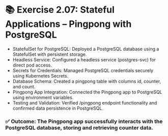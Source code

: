 # 📚 Exercise 2.07: Stateful Applications – Pingpong with PostgreSQL
- StatefulSet for PostgreSQL: Deployed a PostgreSQL database using a StatefulSet with persistent storage.
- Headless Service: Configured a headless service (postgres-svc) for direct pod access.
- Secrets for Credentials: Managed PostgreSQL credentials securely using Kubernetes Secrets.
- Database Schema: Created a pingpong table with columns id, counter, and count.
- Pingpong App Integration: Connected the Pingpong app to PostgreSQL using environment variables.
- Testing and Validation: Verified /pingpong endpoint functionality and confirmed data persistence in PostgreSQL.


### ✅ Outcome: The Pingpong app successfully interacts with the PostgreSQL database, storing and retrieving counter data. 


